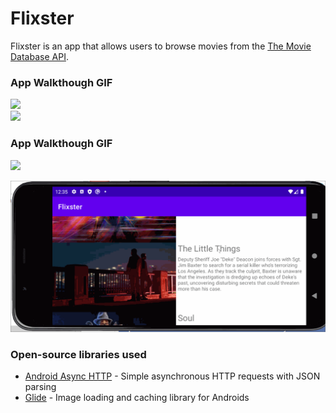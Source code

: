 # Flixster
Flixster is an app that allows users to browse movies from the [The Movie Database API](http://docs.themoviedb.apiary.io/#).




### App Walkthough GIF



<img src="walkthrough2.gif" width=300><br>
<img src="walkthrough4.gif" width=300><br>



### App Walkthough GIF

<img src="walkthrough.gif" width=300><br>

<img src="walkthrough3.gif" width=550><br>

### Open-source libraries used

- [Android Async HTTP](https://github.com/codepath/CPAsyncHttpClient) - Simple asynchronous HTTP requests with JSON parsing
- [Glide](https://github.com/bumptech/glide) - Image loading and caching library for Androids
